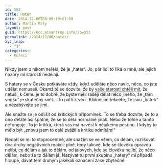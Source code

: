 ```yaml
---
id: 553
title: Hater
date: 2014-12-06T08:00:10+01:00
author: Martin Maly
layout: post
guid: https://kcc.misantrop.info/?p=553
permalink: /2014/12/06/hater/
xyz_lnap:
  - "1"
categories:
  - Kuřecí
---
```

Nikdy jsem o nikom neřekl, že je &#8222;hater&#8220;. Jo, pár lidí to říká o mně, ale jejich názory mi starosti nedělají.

S hatery se v Česku potkáváte vždy, když uděláte něco navíc, něco, co jste udělat nemuseli. Okamžitě se dozvíte, že by [vaše starosti chtěli mít](https://kcc.misantrop.info/2014/11/26/starosti/ "Starosti"), že netuší, k čemu je to dobré, že byste měli raději dělat něco jiného, že &#8222;tam venku&#8220; je skutečný svět&#8230; To patří k věci. Klidně jim řekněte, že jsou &#8222;hateři&#8220; a nezabývejte se jimi.

Ale snažte se je odlišit od kritických připomínek. To se třeba dozvíte, že to a ono děláte asi špatně, že se to dělá normálně jinak. Nebo že tohle a tamto nefunguje. To je kritika, která vás má navést k nějakému posunu. I kdyby to mělo být &#8222;znovu jsem to celé zvážil a kritiku odmítám!&#8220;

Nedaří se mi to stoprocentně, ale snažím se ve všem, co dělám, rozlišovat dva druhy negativních reakcí: plné, tedy takové, kde se člověku opravdu nelíbí, co dělám a jak to dělám, od jalových, kde se člověku nelíbí, že něco dělám, nebo že to dělám já. Nazývat tu první skupinu &#8222;hatery&#8220; mi připadá hloupé, dávat těm druhým jakékoli označení zase zbytečné.